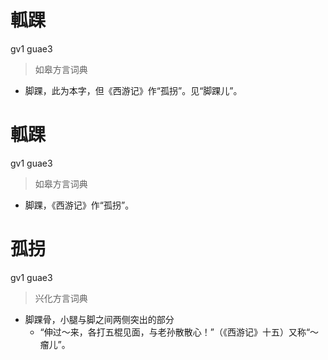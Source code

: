 # 軱踝
gv1 guae3
> 如皋方言词典
- 脚踝，此为本字，但《西游记》作“孤拐”。见“脚踝儿”。

# 軱踝
gv1 guae3
> 如皋方言词典
- 脚踝，《西游记》作“孤拐”。

# 孤拐
gv1 guae3
> 兴化方言词典
- 脚踝骨，小腿与脚之间两侧突出的部分
  - “伸过～来，各打五棍见面，与老孙散散心！”（《西游记》十五）又称“～瘤儿”。
